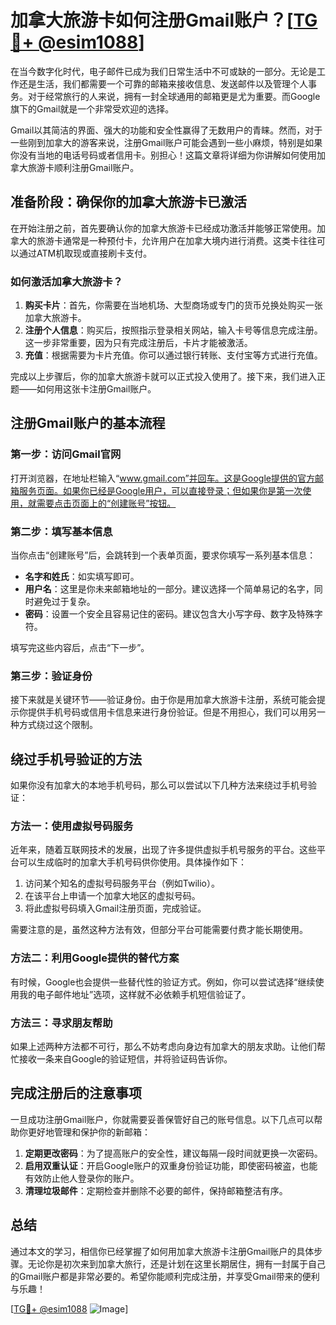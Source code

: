 # 加拿大旅游卡如何注册Gmail账户？[[TG💪+ @esim1088](https://t.me/s/esim1088)]

在当今数字化时代，电子邮件已成为我们日常生活中不可或缺的一部分。无论是工作还是生活，我们都需要一个可靠的邮箱来接收信息、发送邮件以及管理个人事务。对于经常旅行的人来说，拥有一封全球通用的邮箱更是尤为重要。而Google旗下的Gmail就是一个非常受欢迎的选择。

Gmail以其简洁的界面、强大的功能和安全性赢得了无数用户的青睐。然而，对于一些刚到加拿大的游客来说，注册Gmail账户可能会遇到一些小麻烦，特别是如果你没有当地的电话号码或者信用卡。别担心！这篇文章将详细为你讲解如何使用加拿大旅游卡顺利注册Gmail账户。

## 准备阶段：确保你的加拿大旅游卡已激活

在开始注册之前，首先要确认你的加拿大旅游卡已经成功激活并能够正常使用。加拿大的旅游卡通常是一种预付卡，允许用户在加拿大境内进行消费。这类卡往往可以通过ATM机取现或直接刷卡支付。

### 如何激活加拿大旅游卡？

1. **购买卡片**：首先，你需要在当地机场、大型商场或专门的货币兑换处购买一张加拿大旅游卡。
2. **注册个人信息**：购买后，按照指示登录相关网站，输入卡号等信息完成注册。这一步非常重要，因为只有完成注册后，卡片才能被激活。
3. **充值**：根据需要为卡片充值。你可以通过银行转账、支付宝等方式进行充值。

完成以上步骤后，你的加拿大旅游卡就可以正式投入使用了。接下来，我们进入正题——如何用这张卡注册Gmail账户。

## 注册Gmail账户的基本流程

### 第一步：访问Gmail官网

打开浏览器，在地址栏输入“www.gmail.com”并回车。这是Google提供的官方邮箱服务页面。如果你已经是Google用户，可以直接登录；但如果你是第一次使用，就需要点击页面上的“创建账号”按钮。

### 第二步：填写基本信息

当你点击“创建账号”后，会跳转到一个表单页面，要求你填写一系列基本信息：

- **名字和姓氏**：如实填写即可。
- **用户名**：这里是你未来邮箱地址的一部分。建议选择一个简单易记的名字，同时避免过于复杂。
- **密码**：设置一个安全且容易记住的密码。建议包含大小写字母、数字及特殊字符。

填写完这些内容后，点击“下一步”。

### 第三步：验证身份

接下来就是关键环节——验证身份。由于你是用加拿大旅游卡注册，系统可能会提示你提供手机号码或信用卡信息来进行身份验证。但是不用担心，我们可以用另一种方式绕过这个限制。

## 绕过手机号验证的方法

如果你没有加拿大的本地手机号码，那么可以尝试以下几种方法来绕过手机号验证：

### 方法一：使用虚拟号码服务

近年来，随着互联网技术的发展，出现了许多提供虚拟手机号服务的平台。这些平台可以生成临时的加拿大手机号码供你使用。具体操作如下：

1. 访问某个知名的虚拟号码服务平台（例如Twilio）。
2. 在该平台上申请一个加拿大地区的虚拟号码。
3. 将此虚拟号码填入Gmail注册页面，完成验证。

需要注意的是，虽然这种方法有效，但部分平台可能需要付费才能长期使用。

### 方法二：利用Google提供的替代方案

有时候，Google也会提供一些替代性的验证方式。例如，你可以尝试选择“继续使用我的电子邮件地址”选项，这样就不必依赖手机短信验证了。

### 方法三：寻求朋友帮助

如果上述两种方法都不可行，那么不妨考虑向身边有加拿大的朋友求助。让他们帮忙接收一条来自Google的验证短信，并将验证码告诉你。

## 完成注册后的注意事项

一旦成功注册Gmail账户，你就需要妥善保管好自己的账号信息。以下几点可以帮助你更好地管理和保护你的新邮箱：

1. **定期更改密码**：为了提高账户的安全性，建议每隔一段时间就更换一次密码。
2. **启用双重认证**：开启Google账户的双重身份验证功能，即使密码被盗，也能有效防止他人登录你的账户。
3. **清理垃圾邮件**：定期检查并删除不必要的邮件，保持邮箱整洁有序。

## 总结

通过本文的学习，相信你已经掌握了如何用加拿大旅游卡注册Gmail账户的具体步骤。无论你是初次来到加拿大旅行，还是计划在这里长期居住，拥有一封属于自己的Gmail账户都是非常必要的。希望你能顺利完成注册，并享受Gmail带来的便利与乐趣！

[[TG💪+ @esim1088](https://t.me/s/esim1088) ![Image](https://i.postimg.cc/4NQfJmqS/Snipaste-2025-05-13-00-14-12.png)]